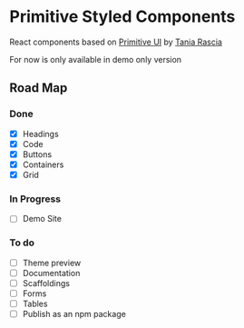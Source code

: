 # Primitive Styled Components

React components based on [Primitive UI](https://taniarascia.github.io/primitive/) by [Tania Rascia](https://www.taniarascia.com)

For now is only available in demo only version

## Road Map

### Done

- [x] Headings
- [x] Code
- [x] Buttons
- [x] Containers
- [x] Grid

### In Progress

- [ ] Demo Site

### To do

- [ ] Theme preview
- [ ] Documentation
- [ ] Scaffoldings
- [ ] Forms
- [ ] Tables
- [ ] Publish as an npm package
